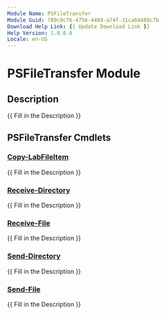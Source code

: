 ```yaml
---
Module Name: PSFileTransfer
Module Guid: 789c9c76-4756-4489-a74f-31ca64488c7b
Download Help Link: {{ Update Download Link }}
Help Version: 1.0.0.0
Locale: en-US
---
```


# PSFileTransfer Module
## Description
{{ Fill in the Description }}

## PSFileTransfer Cmdlets
### [Copy-LabFileItem](Copy-LabFileItem.md)
{{ Fill in the Description }}

### [Receive-Directory](Receive-Directory.md)
{{ Fill in the Description }}

### [Receive-File](Receive-File.md)
{{ Fill in the Description }}

### [Send-Directory](Send-Directory.md)
{{ Fill in the Description }}

### [Send-File](Send-File.md)
{{ Fill in the Description }}

